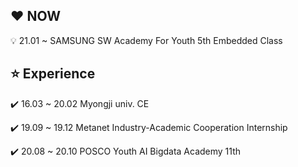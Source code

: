 ## :heart: NOW
:bulb: 21.01 ~ SAMSUNG SW Academy For Youth 5th Embedded Class

## :star: Experience
:heavy_check_mark: 16.03 ~ 20.02 Myongji univ. CE

:heavy_check_mark: 19.09 ~ 19.12 Metanet Industry-Academic Cooperation Internship

:heavy_check_mark: 20.08 ~ 20.10 POSCO Youth AI Bigdata Academy 11th

<!--## :telephone_receiver: CONTACT
[![Naver Badge](https://img.shields.io/badge/Naver-03C75A?style=flat-square&logo=Naver&logoColor=white&link=mailto:hureari@naver.com)](mailto:hureari@naver.com)
-->
